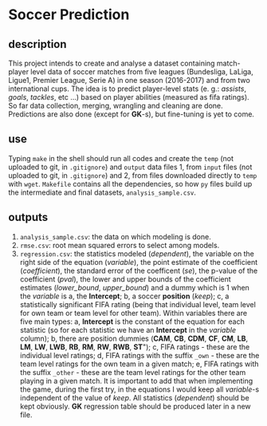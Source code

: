 # Soccer Prediction

## description
This project intends to create and analyse a dataset containing match-player level data of soccer matches from five leagues (Bundesliga, LaLiga, Ligue1, Premier League, Serie A) 
in one season (2016-2017) and from two international cups. The idea is to predict player-level stats (e. g.: *assists*, *goals*, *tackles*, etc ...) 
based on player abilities (measured as fifa ratings). So far data collection, merging, wrangling and cleaning are done. Predictions are also done (except for **GK**-s), but fine-tuning is yet to come.

## use
Typing `make` in the shell should run all codes and create the `temp` (not uploaded to git, in `.gitignore`) and `output` data files 
1, from `input` files (not uploaded to git, in `.gitignore`) and 2, from files downloaded directly to `temp` with `wget`.
`Makefile` contains all the dependencies, so how `py` files build up the intermediate and final datasets, `analysis_sample.csv`.

## outputs
1. `analysis_sample.csv`: the data on which modeling is done. 
2. `rmse.csv`: root mean squared errors to select among models.
3. `regression.csv`: the statistics modeled (*dependent*), the variable on the right side of the equation (*variable*), 
the point estimate of the coefficient (*coefficient*), the standard error of the coefficent (*se*), the p-value of the coefficient (*pval*), 
the lower and upper bounds of the coefficient estimates (*lower_bound*, *upper_bound*) and a dummy which is 1 when the *variable* is a, the  **Intercept**; b, a soccer **position** (*keep*); 
c, a statistically significant FIFA rating (being that individual level, team level for own team or team level for other team).
Within variables there are five main types: a, **Intercept** is the constant of the equation for each statistic (so for each statistic we have an **Intercept** in the *variable* column); b,
there are position dummies (**CAM**, **CB**, **CDM**, **CF**, **CM**, **LB**, **LM**, **LW**, **LWB**, **RB**, **RM**, **RW**, **RWB**, **ST**"); 
c, FIFA ratings - these are the individual level ratings; d, FIFA ratings with the suffix `_own` - these are the team level ratings for the own team in a given match; 
e, FIFA ratings with the suffix `_other` - these are the team level ratings for the other team playing in a given match.
It is important to add that when implementing the game, during the first try, in the equations I would keep all *variable*-s independent of the value of *keep*.
All statistics (*dependent*) should be kept obviously.
**GK** regression table should be produced later in a new file.
